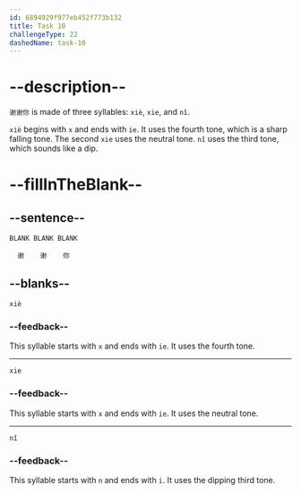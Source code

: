 ```yaml
---
id: 6894929f977eb452f773b132
title: Task 10
challengeType: 22
dashedName: task-10
---
```


<!-- (Audio) A：谢谢你 -->

# --description--

`谢谢你` is made of three syllables: `xiè`, `xie`, and `nǐ`.

`xiè` begins with `x` and ends with `ie`. It uses the fourth tone, which is a sharp falling tone. The second `xie` uses the neutral tone. `nǐ` uses the third tone, which sounds like a dip.

# --fillInTheBlank--

## --sentence--

`BLANK BLANK BLANK`

`  谢    谢    你`

## --blanks--

`xiè`

### --feedback--

This syllable starts with `x` and ends with `ie`. It uses the fourth tone.

---

`xie`

### --feedback--

This syllable starts with `x` and ends with `ie`. It uses the neutral tone.

---

`nǐ`

### --feedback--

This syllable starts with `n` and ends with `i`. It uses the dipping third tone.

